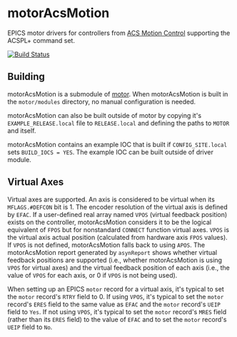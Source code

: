 # motorAcsMotion
EPICS motor drivers for controllers from [ACS Motion Control](https://www.acsmotioncontrol.com/) supporting the ACSPL+ command set.

[![Build Status](https://github.com/epics-motor/motorAcsMotion/actions/workflows/ci-scripts-build.yml/badge.svg)](https://github.com/epics-motor/motorAcsMotion/actions/workflows/ci-scripts-build.yml)
<!--[![Build Status](https://travis-ci.org/epics-motor/motorAcsMotion.png)](https://travis-ci.org/epics-motor/motorAcsMotion)-->

## Building

motorAcsMotion is a submodule of [motor](https://github.com/epics-modules/motor).  When motorAcsMotion is built in the ``motor/modules`` directory, no manual configuration is needed.

motorAcsMotion can also be built outside of motor by copying it's ``EXAMPLE_RELEASE.local`` file to ``RELEASE.local`` and defining the paths to ``MOTOR`` and itself.

motorAcsMotion contains an example IOC that is built if ``CONFIG_SITE.local`` sets ``BUILD_IOCS = YES``.  The example IOC can be built outside of driver module.

## Virtual Axes

Virtual axes are supported.  An axis is considered to be virtual when its `MFLAGS.#DEFCON` bit is 1.  The encoder resolution of the virtual axis is defined by `EFAC`.  If a user-defined real array named `VPOS` (virtual feedback position) exists on the controller, motorAcsMotion considers it to be the logical equivalent of `FPOS` but for nonstandard `CONNECT` function virtual axes.  `VPOS` is the virtual axis actual position (calculated from hardware axis `FPOS` values).  If `VPOS` is not defined, motorAcsMotion falls back to using `APOS`.  The motorAcsMotion report generated by `asynReport` shows whether virtual feedback positions are supported (i.e., whether motorAcsMotion is using `VPOS` for virtual axes) and the virtual feedback position of each axis (i.e., the value of `VPOS` for each axis, or 0 if `VPOS` is not being used).

When setting up an EPICS `motor` record for a virtual axis, it's typical to set the `motor` record's `RTRY` field to 0.  If using `VPOS`, it's typical to set the `motor` record's `ERES` field to the same value as `EFAC` and the `motor` record's `UEIP` field to `Yes`.  If not using `VPOS`, it's typical to set the `motor` record's `MRES` field (rather than its `ERES` field) to the value of `EFAC` and to set the `motor` record's `UEIP` field to `No`.
